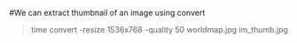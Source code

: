 #We can extract thumbnail of an image using convert
>time convert -resize 1536x768 -quality 50 worldmap.jpg im_thumb.jpg
